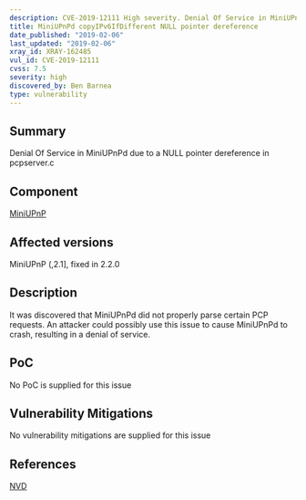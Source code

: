 ```yaml
---
description: CVE-2019-12111 High severity. Denial Of Service in MiniUPnPd due to a NULL pointer dereference in pcpserver.c
title: MiniUPnPd copyIPv6IfDifferent NULL pointer dereference
date_published: "2019-02-06"
last_updated: "2019-02-06"
xray_id: XRAY-162485
vul_id: CVE-2019-12111
cvss: 7.5
severity: high
discovered_by: Ben Barnea
type: vulnerability
---
```

## Summary
Denial Of Service in MiniUPnPd due to a NULL pointer dereference in pcpserver.c

## Component

[MiniUPnP](http://miniupnp.free.fr/)

## Affected versions

MiniUPnP (,2.1], fixed in 2.2.0

## Description

It was discovered that MiniUPnPd did not properly parse certain PCP
requests. An attacker could possibly use this issue to cause MiniUPnPd to
crash, resulting in a denial of service.

## PoC

No PoC is supplied for this issue

## Vulnerability Mitigations

No vulnerability mitigations are supplied for this issue

## References

[NVD](https://nvd.nist.gov/vuln/detail/CVE-2019-12111)

